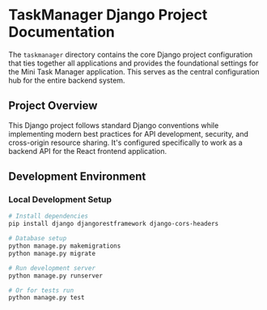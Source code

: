 # TaskManager Django Project Documentation

The `taskmanager` directory contains the core Django project configuration that ties together all applications and provides the foundational settings for the Mini Task Manager application. This serves as the central configuration hub for the entire backend system.

## Project Overview

This Django project follows standard Django conventions while implementing modern best practices for API development, security, and cross-origin resource sharing. It's configured specifically to work as a backend API for the React frontend application.
## Development Environment


### Local Development Setup
```bash
# Install dependencies
pip install django djangorestframework django-cors-headers

# Database setup
python manage.py makemigrations
python manage.py migrate

# Run development server
python manage.py runserver

# Or for tests run
python manage.py test
```

